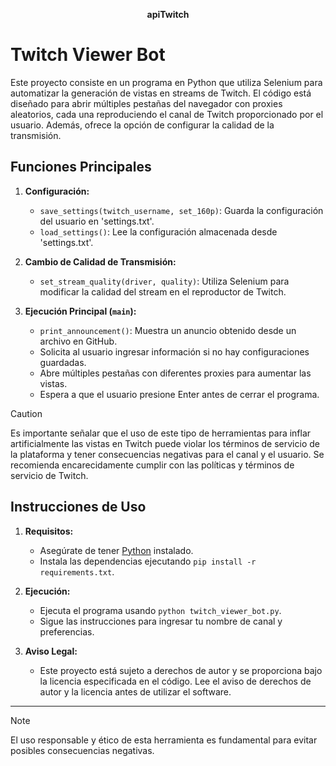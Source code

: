 <p align="center">
  <b>apiTwitch</b>
</p>


# Twitch Viewer Bot

Este proyecto consiste en un programa en Python que utiliza Selenium para automatizar la generación de vistas en streams de Twitch. El código está diseñado para abrir múltiples pestañas del navegador con proxies aleatorios, cada una reproduciendo el canal de Twitch proporcionado por el usuario. Además, ofrece la opción de configurar la calidad de la transmisión.

## Funciones Principales

1. **Configuración:**
    - `save_settings(twitch_username, set_160p)`: Guarda la configuración del usuario en 'settings.txt'.
    - `load_settings()`: Lee la configuración almacenada desde 'settings.txt'.

2. **Cambio de Calidad de Transmisión:**
    - `set_stream_quality(driver, quality)`: Utiliza Selenium para modificar la calidad del stream en el reproductor de Twitch.

3. **Ejecución Principal (`main`):**
    - `print_announcement()`: Muestra un anuncio obtenido desde un archivo en GitHub.
    - Solicita al usuario ingresar información si no hay configuraciones guardadas.
    - Abre múltiples pestañas con diferentes proxies para aumentar las vistas.
    - Espera a que el usuario presione Enter antes de cerrar el programa.

> [!CAUTION]
> Es importante señalar que el uso de este tipo de herramientas para inflar artificialmente las vistas en Twitch puede violar los términos de servicio de la plataforma y tener consecuencias negativas para el canal y el usuario. Se recomienda encarecidamente cumplir con las políticas y términos de servicio de Twitch.

## Instrucciones de Uso

1. **Requisitos:**
   - Asegúrate de tener [Python](https://www.python.org/) instalado.
   - Instala las dependencias ejecutando `pip install -r requirements.txt`.

2. **Ejecución:**
   - Ejecuta el programa usando `python twitch_viewer_bot.py`.
   - Sigue las instrucciones para ingresar tu nombre de canal y preferencias.

3. **Aviso Legal:**
   - Este proyecto está sujeto a derechos de autor y se proporciona bajo la licencia especificada en el código. Lee el aviso de derechos de autor y la licencia antes de utilizar el software.

---
> [!NOTE]
> El uso responsable y ético de esta herramienta es fundamental para evitar posibles consecuencias negativas.
